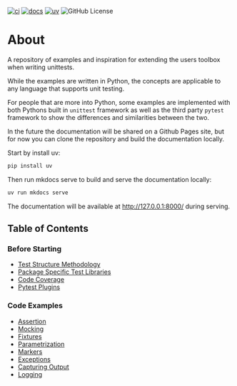 [![ci](https://github.com/ChargeStorm/unittest-learning/actions/workflows/ci.yml/badge.svg)](https://github.com/ChargeStorm/unittest-learning/actions/workflows/ci.yml)
[![docs](https://img.shields.io/badge/Documentation-latest-blue)](https://chargestorm.github.io/unittest-learning/)
[![uv](https://img.shields.io/endpoint?url=https://raw.githubusercontent.com/astral-sh/uv/main/assets/badge/v0.json)](https://github.com/astral-sh/uv)
![GitHub License](https://img.shields.io/github/license/ChargeStorm/unittest-learning)

# About

A repository of examples and inspiration for extending the users toolbox when writing unittests.

While the examples are written in Python, the concepts are applicable to any language that supports unit testing.

For people that are more into Python, some examples are implemented with both Pythons built in `unittest` framework as well as the third party `pytest` framework to show the differences and similarities between the two.

In the future the documentation will be shared on a Github Pages site, but for now you can clone the repository and build the documentation locally.

Start by install uv:

```bash
pip install uv
```

Then run mkdocs serve to build and serve the documentation locally:

```bash
uv run mkdocs serve
```

The documentation will be available at http://127.0.0.1:8000/ during serving.

## Table of Contents

### Before Starting

- [Test Structure Methodology](test-structure-methodology.md)
- [Package Specific Test Libraries](package-specific-test-libraries.md)
- [Code Coverage](code-coverage.md)
- [Pytest Plugins](pytest-plugins.md)

### Code Examples

- [Assertion](assertion.md)
- [Mocking](mocking.md)
- [Fixtures](fixtures.md)
- [Parametrization](parametrization.md)
- [Markers](markers.md)
- [Exceptions](exceptions.md)
- [Capturing Output](capturing-output.md)
- [Logging](logging.md)
